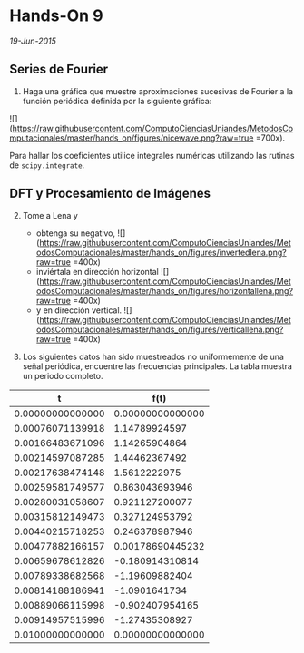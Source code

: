 # Hands-On 9
*19-Jun-2015*

## Series de Fourier

1. Haga una gráfica que muestre aproximaciones sucesivas de Fourier a la función periódica definida por la siguiente gráfica:

![](https://raw.githubusercontent.com/ComputoCienciasUniandes/MetodosComputacionales/master/hands_on/figures/nicewave.png?raw=true =700x).

Para hallar los coeficientes utilice integrales numéricas utilizando las rutinas de `scipy.integrate`.

## DFT y Procesamiento de Imágenes

2. Tome a Lena y
	* obtenga su negativo,
![](https://raw.githubusercontent.com/ComputoCienciasUniandes/MetodosComputacionales/master/hands_on/figures/invertedlena.png?raw=true =400x) 
	* inviértala en dirección horizontal
	![](https://raw.githubusercontent.com/ComputoCienciasUniandes/MetodosComputacionales/master/hands_on/figures/horizontallena.png?raw=true =400x)
	* y en dirección vertical.
	![](https://raw.githubusercontent.com/ComputoCienciasUniandes/MetodosComputacionales/master/hands_on/figures/verticallena.png?raw=true =400x)
	
3. Los siguientes datos han sido muestreados no uniformemente de una señal periódica, encuentre las frecuencias principales. La tabla muestra un periodo completo.

| t        | f(t)           |
| ------------- |-------------|
|0.00000000000000|0.00000000000000|
|0.00076071139918|1.14789924597|
|0.00166483671096|1.14265904864|
|0.00214597087285|1.44462367492|
|0.00217638474148|1.5612222975|
|0.00259581749577|0.863043693946|
|0.00280031058607|0.921127200077|
|0.00315812149473|0.327124953792|
|0.00440215718253|0.246378987946|
|0.00477882166157|0.00178690445232|
|0.00659678612826|-0.180914310814|
|0.00789338682568|-1.19609882404|
|0.00814188186941|-1.0901641734|
|0.00889066115998|-0.902407954165|
|0.00914957515996|-1.27435308927|
|0.01000000000000|0.00000000000000|



